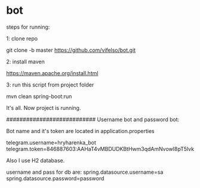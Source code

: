 # bot
steps for running:

1: clone repo

git clone -b master https://github.com/vifelso/bot.git

2: install maven

https://maven.apache.org/install.html

3: run this script from project folder

mvn clean spring-boot:run

It's all. Now project is running.

###########################
Username bot and password bot:

Bot name and it's token are located in application.properties

telegram.username=hryharenka_bot
telegram.token=846887603:AAHaT4vMBDUDKBtHwm3qdAmNvowI8pT5lvk

Also I use H2 database.

username and pass for db are:
spring.datasource.username=sa
spring.datasource.password=password